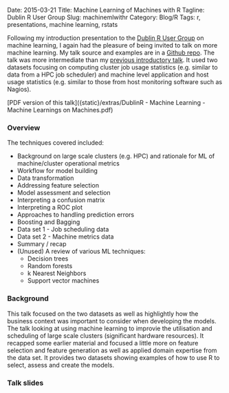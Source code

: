 Date: 2015-03-21
Title: Machine Learning of Machines with R
Tagline: Dublin R User Group
Slug: machinemlwithr
Category: Blog/R
Tags: r, presentations, machine learning, rstats

Following my introduction presentation to the [Dublin R User Group](http://www.meetup.com/DublinR/) on machine learning, I again had the pleasure of being invited to talk on more machine learning. My talk source and examples are in a [Github repo](https://github.com/braz/DublinR-ML-machine). The talk was more intermediate than my [previous introductory talk](https://github.com/braz/DublinR-ML-treesandforests/). It used two datasets focusing on computing cluster job usage statistics (e.g. similar to data from a HPC job scheduler) and machine level application and host usage statistics (e.g. similar to those from host monitoring software such as Nagios).

[PDF version of this talk]({static}/extras/DublinR - Machine Learning - Machine Learnings on Machines.pdf)

### Overview

The techniques covered included:

* Background on large scale clusters (e.g. HPC) and rationale for ML of machine/cluster operational metrics
* Workflow for model building
* Data transformation
* Addressing feature selection
* Model assessment and selection
* Interpreting a confusion matrix
* Interpreting a ROC plot
* Approaches to handling prediction errors
* Boosting and Bagging
* Data set 1 - Job scheduling data
* Data set 2 - Machine metrics data
* Summary / recap
* (Unused) A review of various ML techniques:
	* Decision trees
	* Random forests
	* k Nearest Neighbors
	* Support vector machines

### Background

This talk focused on the two datasets as well as highlightly how the business context was important to consider when developing the models. The talk looking at using machine learning to improvie the utilisation and scheduling of large scale clusters (significant hardware resources). It recapped some earlier material and focused a little more on feature selection and feature generation as well as applied domain expertise from the data set. It provides two datasets showing examples of how to use R to select, assess and create the models.

### Talk slides

<script async class="speakerdeck-embed" data-id="8afe1177b3be4840980b2f252a428b81" data-ratio="0.707182320441989" src="//speakerdeck.com/assets/embed.js"></script>